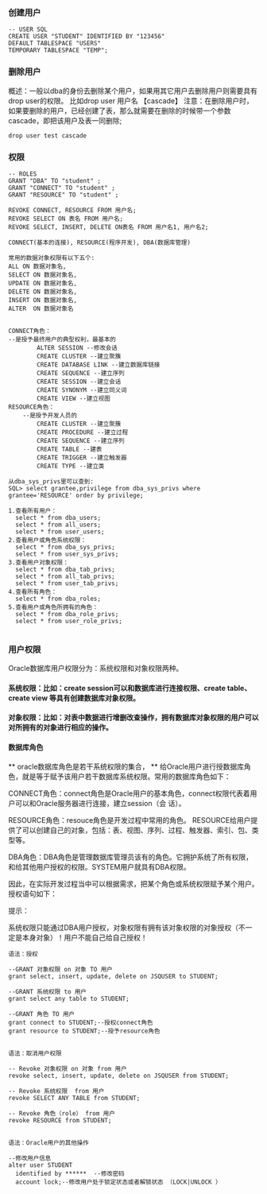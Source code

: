 ###  创建用户

```
-- USER SQL
CREATE USER "STUDENT" IDENTIFIED BY "123456"  
DEFAULT TABLESPACE "USERS"
TEMPORARY TABLESPACE "TEMP";

```
### 删除用户
概述：一般以dba的身份去删除某个用户，如果用其它用户去删除用户则需要具有drop user的权限。
比如drop user 用户名 【cascade】
注意：在删除用户时，如果要删除的用户，已经创建了表，那么就需要在删除的时候带一个参数cascade，即把该用户及表一同删除;

```
drop user test cascade
```


### 权限

```
-- ROLES
GRANT "DBA" TO "student" ;
GRANT "CONNECT" TO "student" ;
GRANT "RESOURCE" TO "student" ;

REVOKE CONNECT, RESOURCE FROM 用户名;
REVOKE SELECT ON 表名 FROM 用户名;
REVOKE SELECT, INSERT, DELETE ON表名 FROM 用户名1, 用户名2;

```

```
CONNECT(基本的连接), RESOURCE(程序开发), DBA(数据库管理)

常用的数据对象权限有以下五个:
ALL ON 数据对象名,
SELECT ON 数据对象名,
UPDATE ON 数据对象名,
DELETE ON 数据对象名,
INSERT ON 数据对象名, 
ALTER  ON 数据对象名


CONNECT角色： 
--是授予最终用户的典型权利，最基本的
        ALTER SESSION --修改会话
        CREATE CLUSTER --建立聚簇
        CREATE DATABASE LINK --建立数据库链接
        CREATE SEQUENCE --建立序列
        CREATE SESSION --建立会话
        CREATE SYNONYM --建立同义词
        CREATE VIEW --建立视图
RESOURCE角色：
    --是授予开发人员的
        CREATE CLUSTER --建立聚簇
        CREATE PROCEDURE --建立过程
        CREATE SEQUENCE --建立序列
        CREATE TABLE --建表
        CREATE TRIGGER --建立触发器
        CREATE TYPE --建立类
        
从dba_sys_privs里可以查到:
SQL> select grantee,privilege from dba_sys_privs where grantee='RESOURCE' order by privilege;
```



```
1.查看所有用户：
  select * from dba_users;
  select * from all_users;
  select * from user_users;
2.查看用户或角色系统权限：
  select * from dba_sys_privs;
  select * from user_sys_privs;
3.查看用户对象权限：
  select * from dba_tab_privs;
  select * from all_tab_privs;
  select * from user_tab_privs;
4.查看所有角色：
  select * from dba_roles;
5.查看用户或角色所拥有的角色：
  select * from dba_role_privs;
  select * from user_role_privs;
  
  ```
  
  
  ### 用户权限
  Oracle数据库用户权限分为：系统权限和对象权限两种。
  
  #### 系统权限：比如：create session可以和数据库进行连接权限、create table、create view 等具有创建数据库对象权限。
  
  #### 对象权限：比如：对表中数据进行增删改查操作，拥有数据库对象权限的用户可以对所拥有的对象进行相应的操作。
  
 ####  数据库角色
  ** oracle数据库角色是若干系统权限的集合， ** 给Oracle用户进行授数据库角色，就是等于赋予该用户若干数据库系统权限。常用的数据库角色如下：
  
  CONNECT角色：connect角色是Oracle用户的基本角色，connect权限代表着用户可以和Oracle服务器进行连接，建立session（会 话）。
  
  RESOURCE角色：resouce角色是开发过程中常用的角色。 RESOURCE给用户提供了可以创建自己的对象，包括：表、视图、序列、过程、触发器、索引、包、类型等。
  
  DBA角色：DBA角色是管理数据库管理员该有的角色。它拥护系统了所有权限，和给其他用户授权的权限。SYSTEM用户就具有DBA权限。
  
  因此，在实际开发过程当中可以根据需求，把某个角色或系统权限赋予某个用户。授权语句如下：
  
  
  
  提示：
   
  系统权限只能通过DBA用户授权，对象权限有拥有该对象权限的对象授权（不一定是本身对象）！用户不能自己给自己授权！
  
  ```
  语法：授权
  
  --GRANT 对象权限 on 对象 TO 用户    
  grant select, insert, update, delete on JSQUSER to STUDENT;
   
  --GRANT 系统权限 to 用户
  grant select any table to STUDENT;
   
  --GRANT 角色 TO 用户
  grant connect to STUDENT;--授权connect角色
  grant resource to STUDENT;--授予resource角色
  
  
  语法：取消用户权限
  
  -- Revoke 对象权限 on 对象 from 用户 
  revoke select, insert, update, delete on JSQUSER from STUDENT;
   
  -- Revoke 系统权限  from 用户
  revoke SELECT ANY TABLE from STUDENT;
   
  -- Revoke 角色（role） from 用户
  revoke RESOURCE from STUDENT;
  
  
  语法：Oracle用户的其他操作
  
  --修改用户信息
  alter user STUDENT
    identified by ******  --修改密码
    account lock;--修改用户处于锁定状态或者解锁状态 （LOCK|UNLOCK ）
	
```